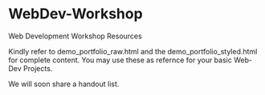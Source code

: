 # WebDev-Workshop
Web Development Workshop Resources

Kindly refer to demo_portfolio_raw.html and the demo_portfolio_styled.html for complete content. You may use these as refernce for your basic Web-Dev Projects.

We will soon share a handout list.
